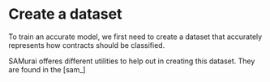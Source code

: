 # Create a dataset

To train an accurate model, we first need to create a dataset that accurately
represents how contracts should be classified.

SAMurai offeres different utilities to help out in creating this dataset. They are
found in the [sam_]